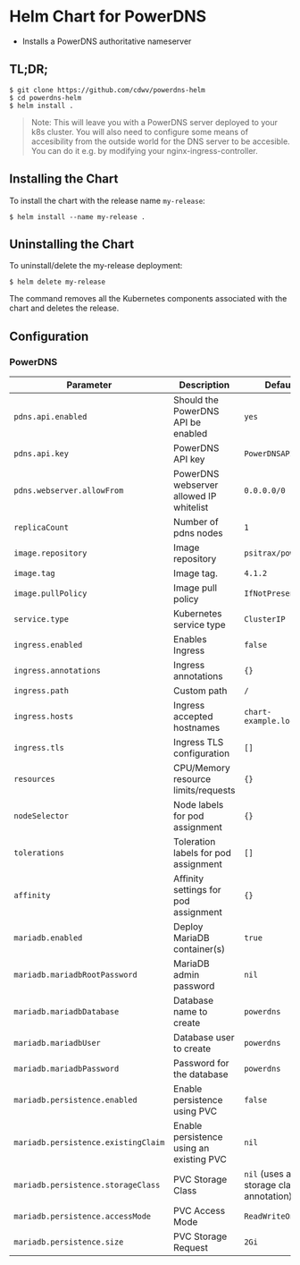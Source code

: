 # Helm Chart for PowerDNS

* Installs a PowerDNS authoritative nameserver

## TL;DR;

```console
$ git clone https://github.com/cdwv/powerdns-helm
$ cd powerdns-helm
$ helm install .
```

> Note: This will leave you with a PowerDNS server deployed to your k8s cluster. You will also need to configure some means of accesibility from the outside world for the DNS server to be accesible. You can do it e.g. by modifying your nginx-ingress-controller.

## Installing the Chart

To install the chart with the release name `my-release`:

```console
$ helm install --name my-release .
```

## Uninstalling the Chart

To uninstall/delete the my-release deployment:

```console
$ helm delete my-release
```

The command removes all the Kubernetes components associated with the chart and deletes the release.


## Configuration

### PowerDNS

| Parameter                  | Description                         | Default                                                 |
|----------------------------|-------------------------------------|---------------------------------------------------------|
| `pdns.api.enabled`         | Should the PowerDNS API be enabled | `yes`
| `pdns.api.key`             | PowerDNS API key | `PowerDNSAPI`
| `pdns.webserver.allowFrom` | PowerDNS webserver allowed IP whitelist |  `0.0.0.0/0`
| `replicaCount`                 | Number of pdns nodes | `1` |
| `image.repository`         | Image repository | `psitrax/powerdns` |
| `image.tag`                | Image tag. | `4.1.2`|
| `image.pullPolicy`         | Image pull policy | `IfNotPresent` |
| `service.type`             | Kubernetes service type | `ClusterIP` |
| `ingress.enabled`          | Enables Ingress | `false` |
| `ingress.annotations`      | Ingress annotations | `{}` |
| `ingress.path`           | Custom path                       | `/`
| `ingress.hosts`            | Ingress accepted hostnames | `chart-example.local` |
| `ingress.tls`              | Ingress TLS configuration | `[]` |
| `resources`                | CPU/Memory resource limits/requests | `{}` |
| `nodeSelector`             | Node labels for pod assignment | `{}` |
| `tolerations`              | Toleration labels for pod assignment | `[]` |
| `affinity`                 | Affinity settings for pod assignment | `{}` |
| `mariadb.enabled`                    | Deploy MariaDB container(s)                | `true`     |
| `mariadb.mariadbRootPassword`        | MariaDB admin password                     | `nil`      |
| `mariadb.mariadbDatabase`            | Database name to create                    | `powerdns` |
| `mariadb.mariadbUser`                | Database user to create                    | `powerdns` |
| `mariadb.mariadbPassword`            | Password for the database                  | `powerdns` |
| `mariadb.persistence.enabled`                | Enable persistence using PVC               | `false`   |
| `mariadb.persistence.existingClaim`          | Enable persistence using an existing PVC   | `nil`                                                      |
| `mariadb.persistence.storageClass`           | PVC Storage Class                          | `nil` (uses alpha storage class annotation)                |
| `mariadb.persistence.accessMode`             | PVC Access Mode                            | `ReadWriteOnce`                                            |
| `mariadb.persistence.size`                   | PVC Storage Request                        | `2Gi`   |
